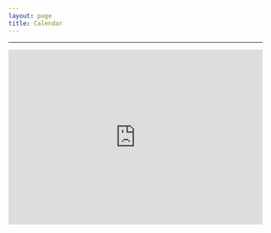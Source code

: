 ```yaml
---
layout: page
title: Calendar
---
```


---
<div
style="position: relative;
    padding-bottom: 69%;
    height: 0;
    overflow: hidden;">
<iframe 
style="position: absolute;
    top:0;
    left: 0;
    width: 100%;
    height: 100%;"
    src="https://www.google.com/calendar/embed?showTitle=0&amp;mode=WEEK&amp;height=1150&amp;wkst=1&amp;bgcolor=%23FFFFFF&amp;src=julianpaolousero%40gmail.com&amp;color=%23AB8B00&amp;src=cjtkm859c3g14tp95dqebeor7g%40group.calendar.google.com&amp;color=%23333333&amp;src=lhr4tm32fg5t2q4agkqb1vhsa0%40group.calendar.google.com&amp;color=%23333333&amp;src=sjems018vdjubvpovfphbsnlfg%40group.calendar.google.com&amp;color=%23125A12&amp;src=jusero%40g.clemson.edu&amp;color=%236B3304&amp;src=tilln022ipi8vl9dbisqa0bjis%40group.calendar.google.com&amp;color=%23182C57&amp;src=qr245bqe98c3ssj2i2lui78ldk%40group.calendar.google.com&amp;color=%235229A3&amp;src=7h1fec2vskffr6a2nlpp1rd3e8%40group.calendar.google.com&amp;color=%23B1440E&amp;src=dpaclemson%40gmail.com&amp;color=%232952A3&amp;src=en.usa%23holiday%40group.v.calendar.google.com&amp;color=%232952A3&amp;ctz=America%2FNew_York" style=" border-width:0 " width="800" height="1150" frameborder="0" scrolling="no"></iframe>
</div>
